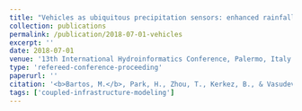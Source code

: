 ```yaml
---
title: "Vehicles as ubiquitous precipitation sensors: enhanced rainfall maps using real windshield wiper observations"
collection: publications
permalink: /publication/2018-07-01-vehicles
excerpt: ''
date: 2018-07-01
venue: '13th International Hydroinformatics Conference, Palermo, Italy'
type: 'refereed-conference-proceeding'
paperurl: ''
citation: '<b>Bartos, M.</b>, Park, H., Zhou, T., Kerkez, B., & Vasudevan, R. (2018). <i>Vehicles as ubiquitous precipitation sensors: enhanced rainfall maps using real windshield wiper observations</i>. 13th International Hydroinformatics Conference, Palermo, Italy. [Oral Presentation]'
tags: ['coupled-infrastructure-modeling']
---
```

